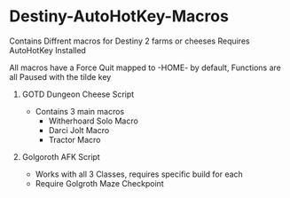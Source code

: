 # Destiny-AutoHotKey-Macros

Contains Diffrent macros for Destiny 2 farms or cheeses
Requires AutoHotKey Installed

All macros have a Force Quit mapped to -HOME- by default, Functions are all Paused with the tilde key

1) GOTD Dungeon Cheese Script
   - Contains 3 main macros
      - Witherhoard Solo Macro
      - Darci Jolt Macro
      - Tractor Macro

2) Golgoroth AFK Script
   - Works with all 3 Classes, requires specific build for each
   - Require Golgroth Maze Checkpoint
